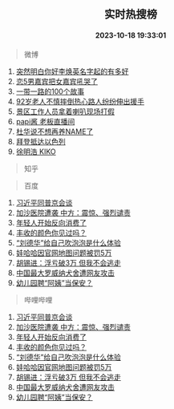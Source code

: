 <div align="center"><h2>实时热搜榜</h2><h4>2023-10-18 19:33:01</h4></div>

> 微博  

1. [突然明白你好李焕英名字起的有多好](https://s.weibo.com/weibo?q=%23%E7%AA%81%E7%84%B6%E6%98%8E%E7%99%BD%E4%BD%A0%E5%A5%BD%E6%9D%8E%E7%84%95%E8%8B%B1%E5%90%8D%E5%AD%97%E8%B5%B7%E7%9A%84%E6%9C%89%E5%A4%9A%E5%A5%BD%23&t=31&band_rank=1&Refer=top)<br />
2. [恋5男嘉宾把女嘉宾吼哭了](https://s.weibo.com/weibo?q=%23%E6%81%8B5%E7%94%B7%E5%98%89%E5%AE%BE%E6%8A%8A%E5%A5%B3%E5%98%89%E5%AE%BE%E5%90%BC%E5%93%AD%E4%BA%86%23&t=31&band_rank=2&Refer=top)<br />
3. [一带一路的100个故事](https://s.weibo.com/weibo?q=%23%E4%B8%80%E5%B8%A6%E4%B8%80%E8%B7%AF%E7%9A%84100%E4%B8%AA%E6%95%85%E4%BA%8B%23&t=31&band_rank=3&Refer=top)<br />
4. [92岁老人不慎摔倒热心路人纷纷伸出援手](https://s.weibo.com/weibo?q=%2392%E5%B2%81%E8%80%81%E4%BA%BA%E4%B8%8D%E6%85%8E%E6%91%94%E5%80%92%E7%83%AD%E5%BF%83%E8%B7%AF%E4%BA%BA%E7%BA%B7%E7%BA%B7%E4%BC%B8%E5%87%BA%E6%8F%B4%E6%89%8B%23&t=31&band_rank=4&Refer=top)<br />
5. [景区工作人员拿着喇叭现场打假](https://s.weibo.com/weibo?q=%23%E6%99%AF%E5%8C%BA%E5%B7%A5%E4%BD%9C%E4%BA%BA%E5%91%98%E6%8B%BF%E7%9D%80%E5%96%87%E5%8F%AD%E7%8E%B0%E5%9C%BA%E6%89%93%E5%81%87%23&t=31&band_rank=5&Refer=top)<br />
6. [papi酱 老板直播间](https://s.weibo.com/weibo?q=papi%E9%85%B1%20%E8%80%81%E6%9D%BF%E7%9B%B4%E6%92%AD%E9%97%B4&t=31&band_rank=6&Refer=top)<br />
7. [杜华说不想再养NAME了](https://s.weibo.com/weibo?q=%23%E6%9D%9C%E5%8D%8E%E8%AF%B4%E4%B8%8D%E6%83%B3%E5%86%8D%E5%85%BBNAME%E4%BA%86%23&t=31&band_rank=7&Refer=top)<br />
8. [拜登抵达以色列](https://s.weibo.com/weibo?q=%23%E6%8B%9C%E7%99%BB%E6%8A%B5%E8%BE%BE%E4%BB%A5%E8%89%B2%E5%88%97%23&t=31&band_rank=8&Refer=top)<br />
9. [徐明浩 KIKO](https://s.weibo.com/weibo?q=%E5%BE%90%E6%98%8E%E6%B5%A9%20KIKO&t=31&band_rank=9&Refer=top)<br />

> 知乎  


> 百度  

1. [习近平同普京会谈](https://www.baidu.com/s?wd=%E4%B9%A0%E8%BF%91%E5%B9%B3%E5%90%8C%E6%99%AE%E4%BA%AC%E4%BC%9A%E8%B0%88&sa=fyb_news&rsv_dl=fyb_news)<br />
2. [加沙医院遭袭 中方：震惊、强烈谴责](https://www.baidu.com/s?wd=%E5%8A%A0%E6%B2%99%E5%8C%BB%E9%99%A2%E9%81%AD%E8%A2%AD+%E4%B8%AD%E6%96%B9%EF%BC%9A%E9%9C%87%E6%83%8A%E3%80%81%E5%BC%BA%E7%83%88%E8%B0%B4%E8%B4%A3&sa=fyb_news&rsv_dl=fyb_news)<br />
3. [年轻人开始反向消费了](https://www.baidu.com/s?wd=%E5%B9%B4%E8%BD%BB%E4%BA%BA%E5%BC%80%E5%A7%8B%E5%8F%8D%E5%90%91%E6%B6%88%E8%B4%B9%E4%BA%86&sa=fyb_news&rsv_dl=fyb_news)<br />
4. [丰收的颜色你见过吗？](https://www.baidu.com/s?wd=%E4%B8%B0%E6%94%B6%E7%9A%84%E9%A2%9C%E8%89%B2%E4%BD%A0%E8%A7%81%E8%BF%87%E5%90%97%EF%BC%9F&sa=fyb_news&rsv_dl=fyb_news)<br />
5. [“刘德华”给自己吹泡泡是什么体验](https://www.baidu.com/s?wd=%E2%80%9C%E5%88%98%E5%BE%B7%E5%8D%8E%E2%80%9D%E7%BB%99%E8%87%AA%E5%B7%B1%E5%90%B9%E6%B3%A1%E6%B3%A1%E6%98%AF%E4%BB%80%E4%B9%88%E4%BD%93%E9%AA%8C&sa=fyb_news&rsv_dl=fyb_news)<br />
6. [娃哈哈因官网地图问题被罚5万](https://www.baidu.com/s?wd=%E5%A8%83%E5%93%88%E5%93%88%E5%9B%A0%E5%AE%98%E7%BD%91%E5%9C%B0%E5%9B%BE%E9%97%AE%E9%A2%98%E8%A2%AB%E7%BD%9A5%E4%B8%87&sa=fyb_news&rsv_dl=fyb_news)<br />
7. [胡锡进：浮亏破3万 但我不会逃走](https://www.baidu.com/s?wd=%E8%83%A1%E9%94%A1%E8%BF%9B%EF%BC%9A%E6%B5%AE%E4%BA%8F%E7%A0%B43%E4%B8%87+%E4%BD%86%E6%88%91%E4%B8%8D%E4%BC%9A%E9%80%83%E8%B5%B0&sa=fyb_news&rsv_dl=fyb_news)<br />
8. [中国最大罗威纳犬舍遭网友攻击](https://www.baidu.com/s?wd=%E4%B8%AD%E5%9B%BD%E6%9C%80%E5%A4%A7%E7%BD%97%E5%A8%81%E7%BA%B3%E7%8A%AC%E8%88%8D%E9%81%AD%E7%BD%91%E5%8F%8B%E6%94%BB%E5%87%BB&sa=fyb_news&rsv_dl=fyb_news)<br />
9. [幼儿园聘“阿姨”当保安？](https://www.baidu.com/s?wd=%E5%B9%BC%E5%84%BF%E5%9B%AD%E8%81%98%E2%80%9C%E9%98%BF%E5%A7%A8%E2%80%9D%E5%BD%93%E4%BF%9D%E5%AE%89%EF%BC%9F&sa=fyb_news&rsv_dl=fyb_news)<br />

> 哔哩哔哩  

1. [习近平同普京会谈](https://www.baidu.com/s?wd=%E4%B9%A0%E8%BF%91%E5%B9%B3%E5%90%8C%E6%99%AE%E4%BA%AC%E4%BC%9A%E8%B0%88&sa=fyb_news&rsv_dl=fyb_news)<br />
2. [加沙医院遭袭 中方：震惊、强烈谴责](https://www.baidu.com/s?wd=%E5%8A%A0%E6%B2%99%E5%8C%BB%E9%99%A2%E9%81%AD%E8%A2%AD+%E4%B8%AD%E6%96%B9%EF%BC%9A%E9%9C%87%E6%83%8A%E3%80%81%E5%BC%BA%E7%83%88%E8%B0%B4%E8%B4%A3&sa=fyb_news&rsv_dl=fyb_news)<br />
3. [年轻人开始反向消费了](https://www.baidu.com/s?wd=%E5%B9%B4%E8%BD%BB%E4%BA%BA%E5%BC%80%E5%A7%8B%E5%8F%8D%E5%90%91%E6%B6%88%E8%B4%B9%E4%BA%86&sa=fyb_news&rsv_dl=fyb_news)<br />
4. [丰收的颜色你见过吗？](https://www.baidu.com/s?wd=%E4%B8%B0%E6%94%B6%E7%9A%84%E9%A2%9C%E8%89%B2%E4%BD%A0%E8%A7%81%E8%BF%87%E5%90%97%EF%BC%9F&sa=fyb_news&rsv_dl=fyb_news)<br />
5. [“刘德华”给自己吹泡泡是什么体验](https://www.baidu.com/s?wd=%E2%80%9C%E5%88%98%E5%BE%B7%E5%8D%8E%E2%80%9D%E7%BB%99%E8%87%AA%E5%B7%B1%E5%90%B9%E6%B3%A1%E6%B3%A1%E6%98%AF%E4%BB%80%E4%B9%88%E4%BD%93%E9%AA%8C&sa=fyb_news&rsv_dl=fyb_news)<br />
6. [娃哈哈因官网地图问题被罚5万](https://www.baidu.com/s?wd=%E5%A8%83%E5%93%88%E5%93%88%E5%9B%A0%E5%AE%98%E7%BD%91%E5%9C%B0%E5%9B%BE%E9%97%AE%E9%A2%98%E8%A2%AB%E7%BD%9A5%E4%B8%87&sa=fyb_news&rsv_dl=fyb_news)<br />
7. [胡锡进：浮亏破3万 但我不会逃走](https://www.baidu.com/s?wd=%E8%83%A1%E9%94%A1%E8%BF%9B%EF%BC%9A%E6%B5%AE%E4%BA%8F%E7%A0%B43%E4%B8%87+%E4%BD%86%E6%88%91%E4%B8%8D%E4%BC%9A%E9%80%83%E8%B5%B0&sa=fyb_news&rsv_dl=fyb_news)<br />
8. [中国最大罗威纳犬舍遭网友攻击](https://www.baidu.com/s?wd=%E4%B8%AD%E5%9B%BD%E6%9C%80%E5%A4%A7%E7%BD%97%E5%A8%81%E7%BA%B3%E7%8A%AC%E8%88%8D%E9%81%AD%E7%BD%91%E5%8F%8B%E6%94%BB%E5%87%BB&sa=fyb_news&rsv_dl=fyb_news)<br />
9. [幼儿园聘“阿姨”当保安？](https://www.baidu.com/s?wd=%E5%B9%BC%E5%84%BF%E5%9B%AD%E8%81%98%E2%80%9C%E9%98%BF%E5%A7%A8%E2%80%9D%E5%BD%93%E4%BF%9D%E5%AE%89%EF%BC%9F&sa=fyb_news&rsv_dl=fyb_news)<br />
